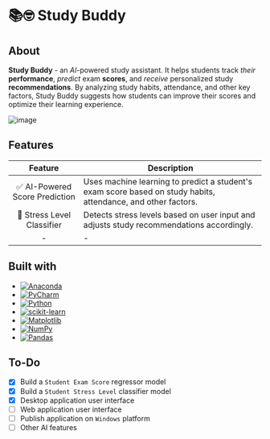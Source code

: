 # 📚🤓 Study Buddy

## About
**Study Buddy** - an *AI*-powered study assistant. It helps students track _their_ **performance**, _predict_ exam **scores**, and _receive_ personalized study **recommendations**. By analyzing study habits, attendance, and other key factors, Study Buddy suggests how students can improve their scores and optimize their learning experience.

![image](https://github.com/user-attachments/assets/22fcafe6-1db6-4637-8de9-722dfa27455a)


## Features
|Feature|Description|
|:-:|---|
|✅ AI-Powered Score Prediction|Uses machine learning to predict a student's exam score based on study habits, attendance, and other factors.|
|💢 Stress Level Classifier|Detects stress levels based on user input and adjusts study recommendations accordingly.|
|-|-|

## Built with
* [![Anaconda](https://img.shields.io/badge/Anaconda-44A833?logo=anaconda&logoColor=fff)](https://www.anaconda.com/)
* [![PyCharm](https://img.shields.io/badge/PyCharm-000?logo=pycharm&logoColor=fff)](https://www.jetbrains.com/pycharm/)
* [![Python](https://img.shields.io/badge/Python-3776AB?logo=python&logoColor=fff)](https://www.python.org/)
* [![scikit-learn](https://img.shields.io/badge/scikit--learn-%23F7931E.svg?style=for-the-badge&logo=scikit-learn&logoColor=white)](https://scikit-learn.org/stable/)
* [![Matplotlib](https://custom-icon-badges.demolab.com/badge/Matplotlib-71D291?logo=matplotlib&logoColor=fff)](https://matplotlib.org/)
* [![NumPy](https://img.shields.io/badge/NumPy-4DABCF?logo=numpy&logoColor=fff)](https://numpy.org/)
* [![Pandas](https://img.shields.io/badge/Pandas-150458?logo=pandas&logoColor=fff)](https://pandas.pydata.org/)


## To-Do
- [x] Build a `Student Exam Score` regressor model
- [x] Build a `Student Stress Level` classifier model
- [x] Desktop application user interface
- [ ] Web application user interface
- [ ] Publish application on `Windows` platform
- [ ] Other AI features
